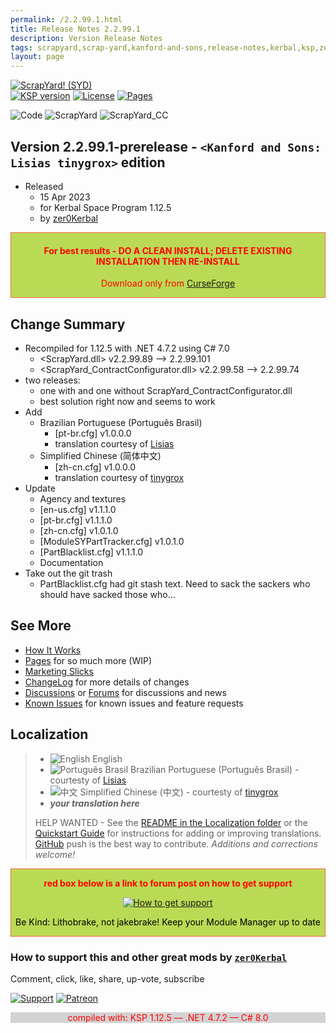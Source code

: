 ```yaml
---
permalink: /2.2.99.1.html
title: Release Notes 2.2.99.1
description: Version Release Notes
tags: scrapyard,scrap-yard,kanford-and-sons,release-notes,kerbal,ksp,zer0Kerbal,zedK
layout: page
---
```

<!-- ReleaseLayout.md 2.2.99.1
ScrapYard! (SYD)
created: 01 Mar 2020
updated: 11 Apr 2023

TEMPLATE: ReleaseLayout.md v1.3.5.0
created: 11 Aug 2018
updated: 17 Mar 2023 -->

[![ScrapYard! (SYD)][SHD:mod]][CURSFG:url]  
[![KSP version][KSP:shd]][KSP:url] [![License][LIC:shd]][LIC:url] [![Pages][SHD:pgs]][pages]

![Code][SHD:cde] ![ScrapYard][SHD:dll] ![ScrapYard_CC][SHD:cc]

## Version 2.2.99.1-prerelease - `<Kanford and Sons: Lisias tinygrox>` edition

* Released
  * 15 Apr 2023
  * for Kerbal Space Program 1.12.5
  * by [zer0Kerbal](https://github.com/zer0Kerbal)

<div style="border:0.5px solid Tomato; background-color: #bada55; color: #FF0000; text-align:center"><h4>
<b>For best results - DO A CLEAN INSTALL; DELETE EXISTING INSTALLATION THEN RE-INSTALL</b></h4><p>Download only from <a href="https://www.curseforge.com/kerbal/ksp-mods/ScrapYard">CurseForge</a></p></div>

## Change Summary

* Recompiled for 1.12.5 with .NET 4.7.2 using C# 7.0
  * <ScrapYard.dll> v2.2.99.89 --> 2.2.99.101
  * <ScrapYard_ContractConfigurator.dll> v2.2.99.58 --> 2.2.99.74
* two releases:
  * one with and one without ScrapYard_ContractConfigurator.dll
  * best solution right now and seems to work
* Add
  * Brazilian Portuguese (Português Brasil)
    * [pt-br.cfg] v1.0.0.0
    * translation courtesy of [Lisias](https://github.com/Lisias)
  * Simplified Chinese (简体中文)
    * [zh-cn.cfg] v1.0.0.0
    * translation courtesy of [tinygrox](https://github.com/tinygrox)
* Update
  * Agency and textures
  * [en-us.cfg] v1.1.1.0
  * [pt-br.cfg] v1.1.1.0
  * [zh-cn.cfg] v1.0.1.0
  * [ModuleSYPartTracker.cfg] v1.0.1.0
  * [PartBlacklist.cfg] v1.1.1.0
  * Documentation
* Take out the git trash
  * PartBlacklist.cfg had git stash text. Need to sack the sackers who should have sacked those who...

## See More

* [How It Works][works]
* [Pages][pages] for so much more (WIP)
* [Marketing Slicks][markt]
* [ChangeLog][chlog] for more details of changes
* [Discussions][discu] or [Forums][forum] for discussions and news
* [Known Issues][issue] for known issues and feature requests

## Localization

>* ![English][EN] English
>* ![Português Brasil][BR] Brazilian Portuguese (Português Brasil) - courtesty of [Lisias](https://github.com/Lisias)
>* ![中文][CN] Simplified Chinese (中文) - courtesty of [tinygrox](https://github.com/tinygrox)
>* ***your translation here***
>
> HELP WANTED - See the [README in the Localization folder][lreadme] or the [Quickstart Guide][qstart] for instructions for adding or improving translations. [GitHub][GitHub:url] push is the best way to contribute. *Additions and corrections welcome!*

<div style="border:0.5px solid Tomato; background-color: #BADA55; color: #FF0000; text-align:center">
  <p><b>red box below is a link to forum post on how to get support</b></p>
  <a href="https://forum.kerbalspaceprogram.com/index.php?/topic/83212-*">
    <p><img src="https://i.postimg.cc/vHP6zmrw/image.png" alt="How to get support"></p></a>
  <p style="color: #000000;">Be Kind: Lithobrake, not jakebrake! Keep your Module Manager up to date</p>
</div>

### How to support this and other great mods by [`zer0Kerbal`][zer0Kerbal]

Comment, click, like, share, up-vote, subscribe

[![Support][PAYPAL:img]][PAYPAL:url] [![Patreon][PATREON:img]][PATREON:url]

<div style="border:0.5px solid #BADASS; background-color: lightgrey; color: #FF0000; text-align:center">compiled with: KSP 1.12.5 — .NET 4.7.2 — C# 8.0</div>

<!-- links -->
[chlog]: https://raw.githubusercontent.com/zer0Kerbal/ScrapYard/master/changelog.md "Changelog"
[discu]: https://github.com/zer0Kerbal/ScrapYard/discussions/ "Discussions"
[forum]: https://forum.kerbalspaceprogram.com/index.php?/topic/192456-*/ "ScrapYard (SYD))"
[issue]: https://github.com/zer0Kerbal/ScrapYard/issues/ "Issue Tracker"
[markt]: https://zer0kerbal.github.io/ScrapYardE/Marketing "Marketing Slicks"
[pages]: https://zer0kerbal.github.io/ScrapYard/ "GitHub Pages"
[works]: https://zer0kerbal.github.io/ScrapYardE/HowItWorks "How It Works"

<!-- shields -->
[SHD:cc]: https://img.shields.io/endpoint?url=https://raw.githubusercontent.com/zer0Kerbal/ScrapYard/master/json/sycc.json
[SHD:dll]: https://img.shields.io/endpoint?url=https://raw.githubusercontent.com/zer0Kerbal/ScrapYard/master/json/dll.json
[SHD:cde]: https://img.shields.io/badge/CODE-%3C.NET%204.7.2%3E%20%3CC%23%207.0%3E-darkblue?style=plastic&labelColor=66ccff "Code"
[SHD:mod]: https://img.shields.io/badge/ScrapYard%20(SYD)%20-2.2.99.1--prerelease-BADA55.svg?style=plastic&labelColor=darkgreen/ "2.2.99.1-prerelease"
[SHD:pgs]: https://img.shields.io/badge/GitHub-Pages-white?style=plastic&labelColor=9cf&logoColor=181717&logo=github/ "GitHub IO"

[CURSFG:url]: https://www.curseforge.com/kerbal/ksp-mods/ScrapYard "Curseforge"
[GITHUB:url]: https://github.com/zer0Kerbal/ScrapYard/ "GitHub"

[KSP:url]: http://kerbalspaceprogram.com/ "Kerbal Space Program"
[KSP:shd]: https://img.shields.io/badge/KSP-1.12.5-blue.svg?style=plastic&labelColor=black/ "Kerbal Space Program"

<!--- license -->
[LIC:url]: https://www.gnu.org/licenses/gpl-2.0-standalone.html "GPL-2.0"
[LIC:shd]: https://img.shields.io/badge/License-GPL--2.0-A42E2B?labelColor=white&style=plastic&logoColor=A42E2B&logo=gnu "GPL-2.0"

[PAYPAL:img]: https://img.shields.io/badge/Buy%20me%20some%20-LFO-BADA55?style=for-the-badge&logo=paypal&labelColor=FFDD00 "PayPal"
[PAYPAL:url]: https://www.paypal.com/donate?hosted_button_id=DC22YHMEJREKL "PayPal"
[PATREON:img]: https://img.shields.io/badge/Patreon%20-Patreonize-FF424D?style=for-the-badge&logo=patreon "Patreon"
[PATREON:url]: https://www.patreon.com/zer0Kerbal/membership "Patreon"
[lreadme]: https://github.com/zer0Kerbal/zer0Kerbal/blob/master/Localization/readme.md "Localization Readme"
[qstart]: https://github.com/zer0Kerbal/zer0Kerbal/blob/master/Localization/quickstart.md "Quickstart"
[EN]: https://raw.githubusercontent.com/zer0Kerbal/zer0Kerbal/master/img/EN.png "English"
[BR]: https://raw.githubusercontent.com/zer0Kerbal/zer0Kerbal/zed'K/img/BR.png "Português Brasil"
[CN]: https://raw.githubusercontent.com/zer0Kerbal/zer0Kerbal/master/img/CH.png "中文"

[zer0Kerbal]: https://forum.kerbalspaceprogram.com/index.php?/profile/190933-*/ "zer0Kerbal"

<!-- This File: CC BY-ND 4.0 by zer0Kerbal -->